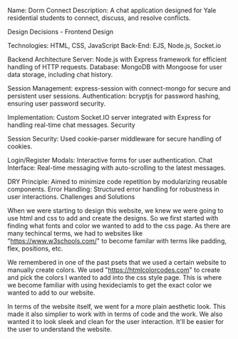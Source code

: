 Name: Dorm Connect
Description: A chat application designed for Yale residential students to connect, discuss, and resolve conflicts.

Design Decisions - Frontend Design

Technologies: HTML, CSS, JavaScript
Back-End: EJS, Node.js, Socket.io

Backend Architecture
Server: Node.js with Express framework for efficient handling of HTTP requests.
Database: MongoDB with Mongoose for user data storage, including chat history.

Session Management: express-session with connect-mongo for secure and persistent user sessions.
Authentication: bcryptjs for password hashing, ensuring user password security.

Implementation: Custom Socket.IO server integrated with Express for handling real-time chat messages.
Security

Session Security: Used cookie-parser middleware for secure handling of cookies.

Login/Register Modals: Interactive forms for user authentication.
Chat Interface: Real-time messaging with auto-scrolling to the latest messages.

DRY Principle: Aimed to minimize code repetition by modularizing reusable components.
Error Handling: Structured error handling for robustness in user interactions.
Challenges and Solutions

When we were starting to design this website, we knew we were going to use html and css to add and create the designs. So we first started with finding what fonts and color we wanted to add to the css page. As there are many techincal terms, we had to websites like "https://www.w3schools.com/" to become familar with terms like padding, flex, positions, etc.

We remembered in one of the past psets that we used a certain website to manually create colors. We used "https://htmlcolorcodes.com" to create and pick the colors I wanted to add into the css style page. This is where we become familiar with using hexideciamls to get the exact color we wanted to add to our website.

In terms of the website itself, we went for a more plain aesthetic look. This made it also simplier to work with in terms of code and the work. We also wanted it to look sleek and clean for the user interaction. It'll be easier for the user to understand the website.



